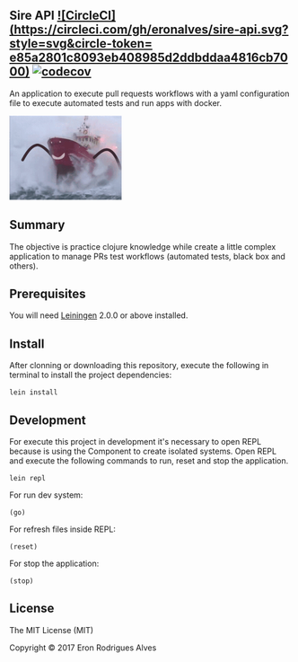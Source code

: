 ## Sire API [![CircleCI](https://circleci.com/gh/eronalves/sire-api.svg?style=svg&circle-token= e85a2801c8093eb408985d2ddbddaa4816cb7000)](https://circleci.com/gh/eronalves/sire-api) [![codecov](https://codecov.io/gh/eronalves/sire-api/branch/master/graph/badge.svg)](https://codecov.io/gh/eronalves/sire-api)

An application to execute pull requests workflows with a yaml configuration file to execute automated tests and run apps with docker. 

![SHIPPING](https://raw.githubusercontent.com/eronalves/sire-api/master/doc/ship-sea.gif)

## Summary

The objective is practice clojure knowledge while create a little complex application to manage PRs test workflows (automated tests, black box and others).

## Prerequisites

You will need [Leiningen][] 2.0.0 or above installed.

[leiningen]: https://github.com/technomancy/leiningen

## Install

After clonning or downloading this repository, execute the following in terminal to install the project dependencies:

    lein install

## Development

For execute this project in development it's necessary to open REPL because is using the Component to create isolated systems. Open REPL and execute the following commands to run, reset and stop the application.

    lein repl

For run dev system:

    (go)

For refresh files inside REPL:

    (reset)

For stop the application:

    (stop)


## License

The MIT License (MIT)

Copyright © 2017 Eron Rodrigues Alves